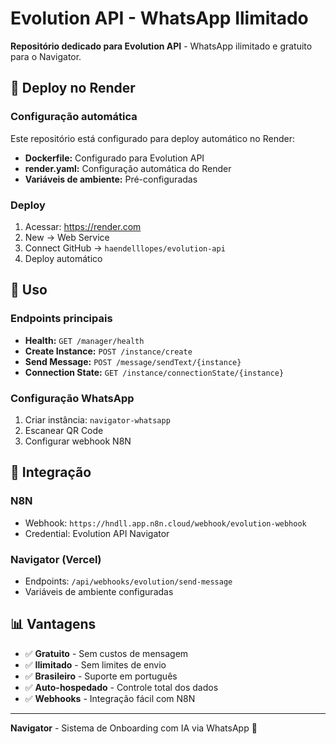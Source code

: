 # Evolution API - WhatsApp Ilimitado

**Repositório dedicado para Evolution API** - WhatsApp ilimitado e gratuito para o Navigator.

## 🚀 Deploy no Render

### Configuração automática
Este repositório está configurado para deploy automático no Render:

- **Dockerfile:** Configurado para Evolution API
- **render.yaml:** Configuração automática do Render
- **Variáveis de ambiente:** Pré-configuradas

### Deploy
1. Acessar: https://render.com
2. New → Web Service
3. Connect GitHub → `haendelllopes/evolution-api`
4. Deploy automático

## 📱 Uso

### Endpoints principais
- **Health:** `GET /manager/health`
- **Create Instance:** `POST /instance/create`
- **Send Message:** `POST /message/sendText/{instance}`
- **Connection State:** `GET /instance/connectionState/{instance}`

### Configuração WhatsApp
1. Criar instância: `navigator-whatsapp`
2. Escanear QR Code
3. Configurar webhook N8N

## 🔗 Integração

### N8N
- Webhook: `https://hndll.app.n8n.cloud/webhook/evolution-webhook`
- Credential: Evolution API Navigator

### Navigator (Vercel)
- Endpoints: `/api/webhooks/evolution/send-message`
- Variáveis de ambiente configuradas

## 📊 Vantagens

- ✅ **Gratuito** - Sem custos de mensagem
- ✅ **Ilimitado** - Sem limites de envio
- ✅ **Brasileiro** - Suporte em português
- ✅ **Auto-hospedado** - Controle total dos dados
- ✅ **Webhooks** - Integração fácil com N8N

---

**Navigator** - Sistema de Onboarding com IA via WhatsApp 🚀
